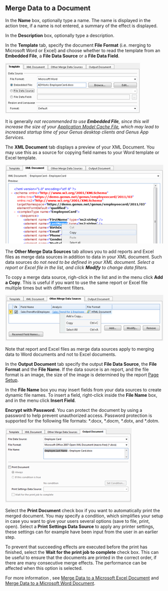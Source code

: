 ## Merge Data to a Document

In the **Name** box, optionally type a name. The name is displayed in the action tree, if a name is not entered, a summary of the effect is displayed.

In the **Description** box, optionally type a description.

In the **Template** tab, specify the document **File Format** (i.e. merging to Microsoft Word or Excel) and choose whether to read the template from an **Embedded File**, a **File Data Source** or a **File Data Field**.

![ID4EF266F09FEB4DBF.png](media/ID4EF266F09FEB4DBF.png)

It is generally <span style="FONT-STYLE: italic">not recommended to use **Embedded File**, since this will increase the size of your [Application Model Cache File](../../../../installation-and-configuration/install-genus-desktop-client-on-your-computer.md), which may lead to increased startup time of your Genus desktop clients and Genus App Services.

The **XML Document** tab displays a preview of your XML Document. You may use this as a source for copying field names to your Word template or Excel template.

![IDCEC61417AEC740D3.png](media/IDCEC61417AEC740D3.png)

The **Other Merge Data Sources** tab allows you to add reports and Excel files as merge data sources in addition to data in your XML document. Such data sources do <span style="FONT-STYLE: italic">not need to be defined in your XML document. Select a report or Excel file in the list, and click **Modify** to change data filters.

To copy a merge data source, righ-click in the list and in the menu click **Add a Copy**. This is useful if you want to use the same report or Excel file multiple times but with different filters.

![ID8723DAF465D24D7F.png](media/ID8723DAF465D24D7F.png)

Note that report and Excel files as merge data sources apply to merging data to Word documents and not to Excel documents.

In the **Output Document** tab specify the output **File Data Source**, the **File Format** and the **File Name**. If the data source is an report, and the file format is an image, the size of the image is determined by the report [Page Setup](../../../../../users/reporting-on-data/report/save-to-file-or-print-a-report.md).

In the **File Name** box you may insert fields from your data sources to create dynamic file names. To insert a field, right-click inside the **File Name** box, and in the menu click **Insert Field**.

**Encrypt with Password**. You can protect the document by using a password to help prevent unauthorized access. Password protection is supported for the following file formats: *.docx, *.docm, *.dotx, and *.dotm.

![ID3316C4D2D93C4E35.png](media/ID3316C4D2D93C4E35.png)

Select the **Print Document** check box if you want to automatically print the merged document. You may specify a condition, which simplifies your setup in case you want to give your users several options (save to file, print, open). Select a **Print Settings Data Source** to apply any printer settings, these settings can for example have been input from the user in an earlier step.

<span style="FONT-WEIGHT: normal">To prevent that succeeding effects are executed before the print has finished, select the **Wait for the print job to complete** <span style="FONT-WEIGHT: normal">check box. This can be useful to ensure that the documents are printed in the correct order, if there are many consecutive merge effects. The performance can be affected when this option is selected.

For more information , see [Merge Data to a Microsoft Excel Document](../../../../how-to/merge-data-to-a-document/merge-data-to-a-microsoft-excel-document.md) and [Merge Data to a Microsoft Word Document](../../../../how-to/merge-data-to-a-document/merge-data-to-a-microsoft-word-document.md).
